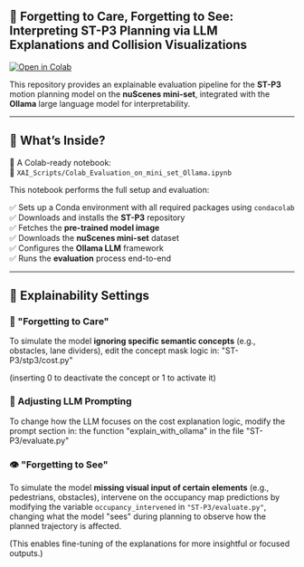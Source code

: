 ## 🚗 Forgetting to Care, Forgetting to See: Interpreting ST-P3 Planning via LLM Explanations and Collision Visualizations

[![Open in Colab](https://colab.research.google.com/assets/colab-badge.svg)](https://colab.research.google.com/github/Asir29/XAI-for-ST-P3/blob/main/XAI_Scripts/Colab_Evaluation_on_mini_set%20_Ollama.ipynb)


This repository provides an explainable evaluation pipeline for the **ST-P3** motion planning model on the **nuScenes mini-set**, integrated with the **Ollama** large language model for interpretability.

---

## 🧪 What’s Inside?

🔹 A Colab-ready notebook:  
📍 `XAI_Scripts/Colab_Evaluation_on_mini_set_Ollama.ipynb`

This notebook performs the full setup and evaluation:

✅ Sets up a Conda environment with all required packages using `condacolab`  
✅ Downloads and installs the **ST-P3** repository  
✅ Fetches the **pre-trained model image**  
✅ Downloads the **nuScenes mini-set** dataset  
✅ Configures the **Ollama LLM** framework  
✅ Runs the **evaluation** process end-to-end

---

## 🧠 Explainability Settings

### 🛑 "Forgetting to Care"
To simulate the model **ignoring specific semantic concepts** (e.g., obstacles, lane dividers), edit the concept mask logic in:
"ST-P3/stp3/cost.py"

(inserting 0 to deactivate the concept or 1 to activate it)

### 💬 Adjusting LLM Prompting
To change how the LLM focuses on the cost explanation logic, modify the prompt section in:
the function "explain_with_ollama"
in the file "ST-P3/evaluate.py"

### 👁️ "Forgetting to See"  
To simulate the model **missing visual input of certain elements** (e.g., pedestrians, obstacles), intervene on the occupancy map predictions by modifying the variable `occupancy_intervened` in `"ST-P3/evaluate.py"`, changing what the model "sees" during planning to observe how the planned trajectory is affected.





(This enables fine-tuning of the explanations for more insightful or focused outputs.)
